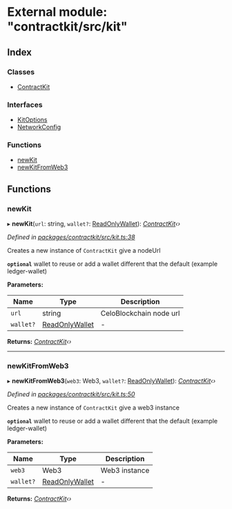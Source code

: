 # External module: "contractkit/src/kit"

## Index

### Classes

* [ContractKit](../classes/_contractkit_src_kit_.contractkit.md)

### Interfaces

* [KitOptions](../interfaces/_contractkit_src_kit_.kitoptions.md)
* [NetworkConfig](../interfaces/_contractkit_src_kit_.networkconfig.md)

### Functions

* [newKit](_contractkit_src_kit_.md#newkit)
* [newKitFromWeb3](_contractkit_src_kit_.md#newkitfromweb3)

## Functions

###  newKit

▸ **newKit**(`url`: string, `wallet?`: [ReadOnlyWallet](../interfaces/_contractkit_src_wallets_wallet_.readonlywallet.md)): *[ContractKit](../classes/_contractkit_src_kit_.contractkit.md)‹›*

*Defined in [packages/contractkit/src/kit.ts:38](https://github.com/celo-org/celo-monorepo/blob/master/packages/contractkit/src/kit.ts#L38)*

Creates a new instance of `ContractKit` give a nodeUrl

**`optional`** wallet to reuse or add a wallet different that the default (example ledger-wallet)

**Parameters:**

Name | Type | Description |
------ | ------ | ------ |
`url` | string | CeloBlockchain node url |
`wallet?` | [ReadOnlyWallet](../interfaces/_contractkit_src_wallets_wallet_.readonlywallet.md) | - |

**Returns:** *[ContractKit](../classes/_contractkit_src_kit_.contractkit.md)‹›*

___

###  newKitFromWeb3

▸ **newKitFromWeb3**(`web3`: Web3, `wallet?`: [ReadOnlyWallet](../interfaces/_contractkit_src_wallets_wallet_.readonlywallet.md)): *[ContractKit](../classes/_contractkit_src_kit_.contractkit.md)‹›*

*Defined in [packages/contractkit/src/kit.ts:50](https://github.com/celo-org/celo-monorepo/blob/master/packages/contractkit/src/kit.ts#L50)*

Creates a new instance of `ContractKit` give a web3 instance

**`optional`** wallet to reuse or add a wallet different that the default (example ledger-wallet)

**Parameters:**

Name | Type | Description |
------ | ------ | ------ |
`web3` | Web3 | Web3 instance |
`wallet?` | [ReadOnlyWallet](../interfaces/_contractkit_src_wallets_wallet_.readonlywallet.md) | - |

**Returns:** *[ContractKit](../classes/_contractkit_src_kit_.contractkit.md)‹›*
